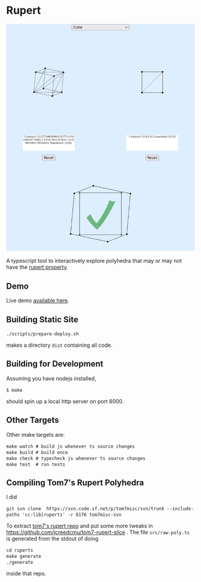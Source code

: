 Rupert
=======

[![image](screenshot.png)](https://jcreedcmu.github.io/rupert/)

A typescript tool to interactively explore polyhedra that may or may not have the
[rupert
property](https://en.wikipedia.org/wiki/Prince_Rupert%27s_cube).

Demo
----

Live demo [available here](https://jcreedcmu.github.io/rupert/).

Building Static Site
--------------------

```shell
./scripts/prepare-deploy.sh
```
makes a directory `dist` containing all code.

Building for Development
------------------------

Assuming you have nodejs installed,

```shell
$ make
```

should spin up a local http server on port 8000.

Other Targets
-------------

Other make targets are:

```shell
make watch # build js whenever ts source changes
make build # build once
make check # typecheck js whenever ts source changes
make test  # run tests
```

Compiling Tom7's Rupert Polyhedra
---------------------------------

I did
```shell
git svn clone  https://svn.code.sf.net/p/tom7misc/svn/trunk --include-paths 'cc-lib|ruperts' -r 6176 tom7misc-svn
```

To extract [tom7's rupert repo](https://sourceforge.net/p/tom7misc/svn/HEAD/tree/trunk/) and put some more tweaks in https://github.com/jcreedcmu/tom7-rupert-slice . The file `src/raw-poly.ts` is generated from the stdout of doing
```
cd ruperts
make generate
./generate
```
inside that repo.
